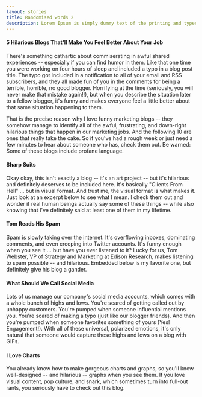 ```yaml
---
layout: stories
title: Randomised words 2
description: Lorem Ipsum is simply dummy text of the printing and typesetting industry. Lorem Ipsum has been the industry's standard dummy text ever since the 1500s, when an unknown printer took a galley of type and scrambled it to make a type specimen book. Contrary to popular belief, Lorem Ipsum is not simply random text. It has roots in a piece of classical Latin literature from 45 BC, making it over 2000 years old. Richard McClintock, a Latin professor at Hampden-Sydney College in Virginia, looked up one of the more obscure Latin words, consectetur, from a Lorem Ipsum passage, and going through the cites of the word in classical literature, discovered the undoubtable source. Lorem Ipsum comes from sections 1.10.32 and 1.10.33 of "de Finibus Bonorum et Malorum" (The Extremes of Good and Evil) by Cicero, written in 45 BC. This book is a treatise on the theory of ethics, very popular during the Renaissance. The first line of Lorem Ipsum, "Lorem ipsum dolor sit amet..", comes from a line in section 1.10.32.
---
```


#### 5 Hilarious Blogs That'll Make You Feel Better About Your Job

There's something cathartic about commiserating in awful shared experiences -- especially if you can find humor in them. Like that one time you were working on four hours of sleep and included a typo in a blog post title. The typo got included in a notification to all of your email and RSS subscribers, and they all made fun of you in the comments for being a terrible, horrible, no good blogger. Horrifying at the time (seriously, you will never make that mistake again!!), but when you describe the situation later to a fellow blogger, it's funny and makes everyone feel a little better about that same situation happening to them. 

That is the precise reason why I love funny marketing blogs -- they somehow manage to identify all of the awful, frustrating, and down-right hilarious things that happen in our marketing jobs. And the following 10 are ones that really take the cake. So if you've had a rough week or just need a few minutes to hear about someone who has, check them out. Be warned: Some of these blogs include profane language.

#### Sharp Suits
Okay okay, this isn't exactly a blog -- it's an art project -- but it's hilarious and definitely deserves to be included here. It's basically "Clients From Hell" ... but in visual format. And trust me, the visual format is what makes it. Just look at an excerpt below to see what I mean. I check them out and wonder if real human beings actually say some of these things -- while also knowing that I've definitely said at least one of them in my lifetime. 

#### Tom Reads His Spam
Spam is slowly taking over the internet. It's overflowing inboxes, dominating comments, and even creeping into Twitter accounts. It's funny enough when you see it ... but have you ever listened to it? Lucky for us, Tom Webster, VP of Strategy and Marketing at Edison Research, makes listening to spam possible -- and hilarious. Embedded below is my favorite one, but definitely give his blog a gander.

#### What Should We Call Social Media
Lots of us manage our company's social media accounts, which comes with a whole bunch of highs and lows. You're scared of getting called out by unhappy customers. You're pumped when someone influential mentions you. You're scared of making a typo (just like our blogger friends). And then you're pumped when someone favorites something of yours (Yes! Engagement!). With all of these universal, polarized emotions, it's only natural that someone would capture these highs and lows on a blog with GIFs. 

#### I Love Charts

You already know how to make gorgeous charts and graphs, so you'll know well-designed -- and hilarious -- graphs when you see them. If you love visual content, pop culture, and snark, which sometimes turn into full-out rants, you seriously have to check out this blog. 




